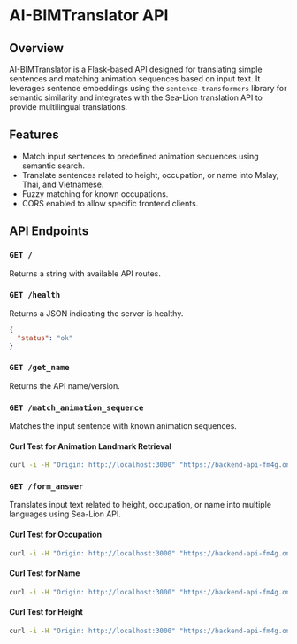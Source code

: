 # AI-BIMTranslator API

## Overview
AI-BIMTranslator is a Flask-based API designed for translating simple sentences and matching animation sequences based on input text. It leverages sentence embeddings using the `sentence-transformers` library for semantic similarity and integrates with the Sea-Lion translation API to provide multilingual translations.

## Features
- Match input sentences to predefined animation sequences using semantic search.
- Translate sentences related to height, occupation, or name into Malay, Thai, and Vietnamese.
- Fuzzy matching for known occupations.
- CORS enabled to allow specific frontend clients.

## API Endpoints

### `GET /`
Returns a string with available API routes.

### `GET /health`
Returns a JSON indicating the server is healthy.

```json
{
  "status": "ok"
}
```

### `GET /get_name`
Returns the API name/version.

### `GET /match_animation_sequence`
Matches the input sentence with known animation sequences.
#### Curl Test for Animation Landmark Retrieval
```bash
curl -i -H "Origin: http://localhost:3000" "https://backend-api-fm4g.onrender.com/match_animation_sequence?sentence=apa%2Cnama"
```

### `GET /form_answer`
Translates input text related to height, occupation, or name into multiple languages using Sea-Lion API.
#### Curl Test for Occupation
```bash
curl -i -H "Origin: http://localhost:3000" "https://backend-api-fm4g.onrender.com/form_answer?text_to_translate=DoktorSTOP"
```
#### Curl Test for Name
```bash
curl -i -H "Origin: http://localhost:3000" "https://backend-api-fm4g.onrender.com/form_answer?text_to_translate=AndrewSTOP"
```
#### Curl Test for Height
```bash
curl -i -H "Origin: http://localhost:3000" "https://backend-api-fm4g.onrender.com/form_answer?text_to_translate=117STOP"
```
